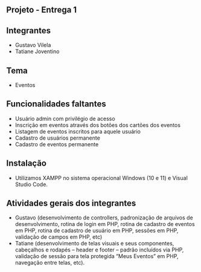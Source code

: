 ## Projeto - Entrega 1

## Integrantes
- Gustavo Vilela
- Tatiane Joventino

## Tema
- Eventos

## Funcionalidades faltantes
- Usuário admin com privilégio de acesso
- Inscrição em eventos através dos botões dos cartões dos eventos
- Listagem de eventos inscritos para aquele usuário
- Cadastro de usuários permanente
- Cadastro de eventos permanente

## Instalação
- Utilizamos XAMPP no sistema operacional Windows (10 e 11) e Visual Studio Code.

## Atividades gerais dos integrantes
- Gustavo (desenvolvimento de controllers, padronização de arquivos de desenvolvimento, rotina de login em PHP, rotina de cadastro de eventos em PHP, rotina de cadastro de usuário em PHP, sessões em PHP, validação de campos em PHP, etc)
- Tatiane (desenvolvimento de telas visuais e seus componentes, cabeçalhos e rodapés – header e footer – padrão incluídos via PHP, validação de sessão para tela protegida “Meus Eventos” em PHP, navegação entre telas, etc).
